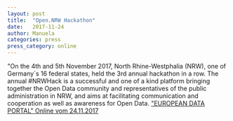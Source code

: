 ```yaml
---
layout: post
title:  "Open.NRW Hackathon"
date:   2017-11-24
author: Manuela
categories: press
press_category: online
---
```

"On the 4th and 5th November 2017, North Rhine-Westphalia (NRW), one of Germany´s 16 federal states, held the 3rd annual hackathon in a row. The annual #NRWHack is a successful and one of a kind platform bringing together the Open Data community and representatives of the public administration in NRW, and aims at facilitating communication and cooperation as well as awareness for Open Data. 
<a href="https://www.europeandataportal.eu/en/highlights/opennrw-hackathon/" target="_blank">"EUROPEAN DATA PORTAL" Online vom 24.11.2017</a>


